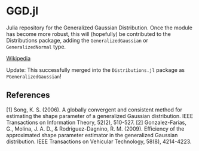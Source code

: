 # GGD.jl

Julia repository for the Generalized Gaussian Distribution. Once the module has become more robust, this will (hopefully) 
be contributed to the Distributions package, adding the `GeneralizedGaussian` or `GeneralizedNormal` type.

[Wikipedia](https://en.wikipedia.org/wiki/Generalized_normal_distribution)

Update: This successfully merged into the `Distributions.jl` package as `PGeneralizedGaussian`!

## References
\[1\] Song, K. S. (2006). A globally convergent and consistent method for estimating the shape parameter of a generalized Gaussian distribution. IEEE Transactions on Information Theory, 52(2), 510-527.
\[2\] Gonzalez-Farias, G., Molina, J. A. D., & Rodríguez-Dagnino, R. M. (2009). Efficiency of the approximated shape parameter estimator in the generalized Gaussian distribution. IEEE Transactions on Vehicular Technology, 58(8), 4214-4223.
